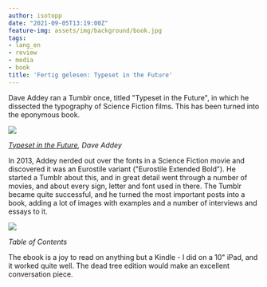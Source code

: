 ```yaml
---
author: isotopp
date: "2021-09-05T13:19:00Z"
feature-img: assets/img/background/book.jpg
tags:
- lang_en
- review
- media
- book
title: 'Fertig gelesen: Typeset in the Future'
---
```


Dave Addey ran a Tumblr once, titled "Typeset in the Future", in which he dissected the typography of Science Fiction films.
This has been turned into the eponymous book.

[![](/uploads/2021/09/typeset.jpg)](https://www.amazon.de/Typeset-Future-Typography-Science-Fiction-ebook/dp/B07G7SGRZ2)

*[Typeset in the Future](https://www.amazon.de/Typeset-Future-Typography-Science-Fiction-ebook/dp/B07G7SGRZ2), Dave Addey*


In 2013, Addey nerded out over the fonts in a Science Fiction movie and discovered it was an Eurostile variant ("Eurostile Extended Bold").
He started a Tumblr about this, and in great detail went through a number of movies, and about every sign, letter and font used in there.
The Tumblr became quite successful, and he turned the most important posts into a book, adding a lot of images with examples and a number of interviews and essays to it.

![](/uploads/2021/09/typeset2.jpg)

*Table of Contents*

The ebook is a joy to read on anything but a Kindle - I did on a 10" iPad, and it worked quite well.
The dead tree edition would make an excellent conversation piece.
